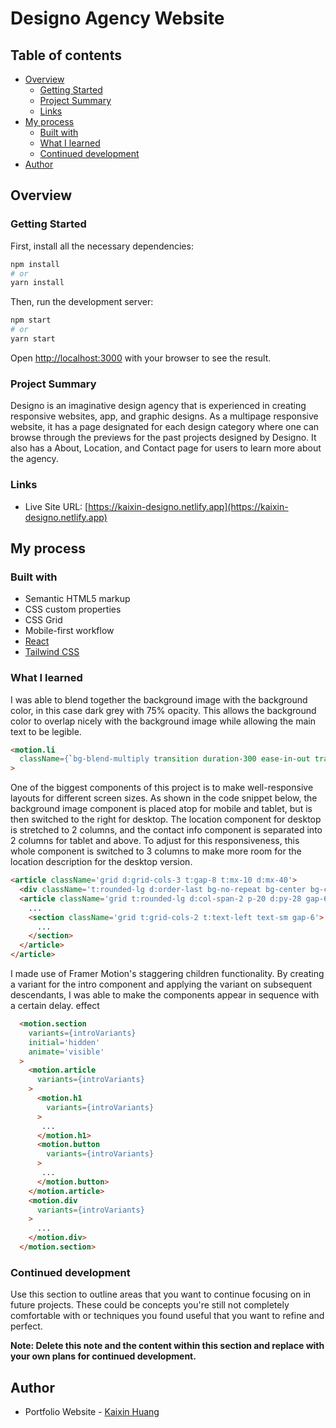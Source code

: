 # Designo Agency Website

## Table of contents

- [Overview](#overview)
  - [Getting Started](#getting-started)
  - [Project Summary](#project-summary)
  - [Links](#links)
- [My process](#my-process)
  - [Built with](#built-with)
  - [What I learned](#what-i-learned)
  - [Continued development](#continued-development)
- [Author](#author)

## Overview

### Getting Started 

First, install all the necessary dependencies:

```bash
npm install
# or
yarn install
```

Then, run the development server:

```bash
npm start
# or
yarn start
```

Open [http://localhost:3000](http://localhost:3000) with your browser to see the result.


### Project Summary

Designo is an imaginative design agency that is experienced in creating responsive websites, app, and graphic designs. 
As a multipage responsive website, it has a page designated for each design category where one can browse through the 
previews for the past projects designed by Designo. It also has a About, Location, and Contact page for users to learn 
more about the agency.

### Links

- Live Site URL: [https://kaixin-designo.netlify.app](https://kaixin-designo.netlify.app)

## My process

### Built with

- Semantic HTML5 markup
- CSS custom properties
- CSS Grid
- Mobile-first workflow
- [React](https://reactjs.org/) 
- [Tailwind CSS](https://tailwindcss.com/) 

### What I learned

I was able to blend together the background image with the background color, in this case dark grey with 75% opacity. This allows the background color to 
overlap nicely with the background image while allowing the main text to be legible.

```html
<motion.li
  className={`bg-blend-multiply transition duration-300 ease-in-out transform hover:scale-105 bg-dark-grey hover:bg-peach bg-opacity-75 bg-center bg-cover bg-m-graphic-design t:bg-t-graphic-design d:bg-d-graphic-design rounded-xl`}
>
```

One of the biggest components of this project is to make well-responsive layouts for different screen sizes. As shown in the code snippet below, 
the background image component is placed atop for mobile and tablet, but is then switched to the right for desktop. The location component for 
desktop is stretched to 2 columns, and the contact info component is separated into 2 columns for tablet and above. To adjust for this responsiveness,
this whole component is switched to 3 columns to make more room for the location description for the desktop version.

```html
<article className='grid d:grid-cols-3 t:gap-8 t:mx-10 d:mx-40'>
  <div className='t:rounded-lg d:order-last bg-no-repeat bg-center bg-cover bg-t-canada d:bg-d-canada h-96 w-full'></div>
  <article className='grid t:rounded-lg d:col-span-2 p-20 d:py-28 gap-6 text-center bg-very-light-peach bg-no-repeat d:bg-[center_top_2rem] bg-cover bg-locations'>
    ...
    <section className='grid t:grid-cols-2 t:text-left text-sm gap-6'>
      ...
    </section>
  </article>
</article>
```

I made use of Framer Motion's staggering children functionality. By creating a variant for the intro component and applying 
the variant on subsequent descendants, I was able to make the components appear in sequence with a certain delay. 
effect 
```html
  <motion.section
    variants={introVariants}
    initial='hidden'
    animate='visible'
  >
    <motion.article
      variants={introVariants}
    >
      <motion.h1
        variants={introVariants}
      >
       ...
      </motion.h1>
      <motion.button
        variants={introVariants}
      >
       ...
      </motion.button>
    </motion.article>
    <motion.div
      variants={introVariants}
    >
      ...
    </motion.div>
  </motion.section>
```

### Continued development

Use this section to outline areas that you want to continue focusing on in
future projects. These could be concepts you're still not completely comfortable
with or techniques you found useful that you want to refine and perfect.



**Note: Delete this note and the content within this section and replace with
your own plans for continued development.**

## Author

- Portfolio Website - [Kaixin Huang](https://kaixin-portfolio.netlify.app)
